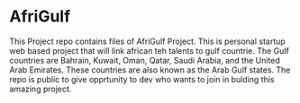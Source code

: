 # AfriGulf
This Project repo contains files of AfriGulf Project.
This is personal startup web based project that will link african teh talents to gulf countrie. The Gulf countries are Bahrain, Kuwait, Oman, Qatar, Saudi Arabia, and the United Arab Emirates. These countries are also known as the Arab Gulf states.
The repo is public to give opprtunity to dev who wants to join in bulding this amazing project.
